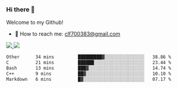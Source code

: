 ### Hi there 👋

<!--
**clingfei/clingfei** is a ✨ _special_ ✨ repository because its `README.md` (this file) appears on your GitHub profile.

Here are some ideas to get you started:

- 🔭 I’m currently working on ...
- 🌱 I’m currently learning ...
- 👯 I’m looking to collaborate on ...
- 🤔 I’m looking for help with ...
- 💬 Ask me about ...
- 📫 How to reach me: ...
- 😄 Pronouns: ...
- ⚡ Fun fact: ...
-->
Welcome to my Github!
- 📧 How to reach me: clf700383@gmail.com

<a href="https://github.com/anuraghazra/github-readme-stats">
  <img src="https://github-readme-stats.vercel.app/api?username=clingfei&count_private=true&show_icons=true&include_all_commits=true&line_height=21&hide_border=true&repo=github-readme-stats" />
</a>
<a href="https://github.com/anuraghazra/convoychat">
  <img src="https://github-readme-stats.vercel.app/api/top-langs/?username=clingfei&hide=Tcl,Perl,Makefile,CSS,HTML,Yacc,Lex,Verilog&langs_count=6&layout=compact&hide_border=true&repo=convoychat" />
</a>

<!--START_SECTION:waka-->

```txt
Other      34 mins         █████████▓░░░░░░░░░░░░░░░   38.86 %
C          21 mins         ██████░░░░░░░░░░░░░░░░░░░   23.44 %
Bash       13 mins         ███▓░░░░░░░░░░░░░░░░░░░░░   14.74 %
C++        9 mins          ██▓░░░░░░░░░░░░░░░░░░░░░░   10.10 %
Markdown   6 mins          █▓░░░░░░░░░░░░░░░░░░░░░░░   07.17 %
```

<!--END_SECTION:waka-->
